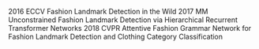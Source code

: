2016 ECCV Fashion Landmark Detection in the Wild
2017 MM Unconstrained Fashion Landmark Detection via Hierarchical Recurrent Transformer Networks
2018 CVPR Attentive Fashion Grammar Network for Fashion Landmark Detection and Clothing Category Classification
